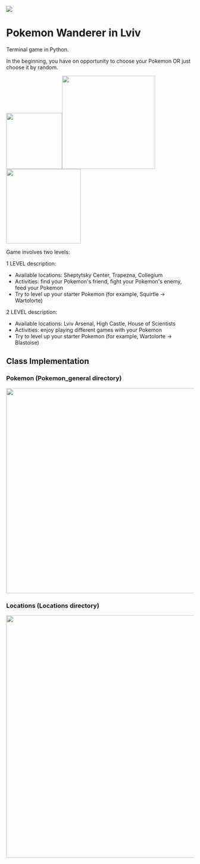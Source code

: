 ![](https://github.com/KateKo04/Pokemon_wanderer/blob/main/styles/poke_backgrpund.jpg)

# Pokemon Wanderer in Lviv

Terminal game in Python. 

In the beginning, you have on opportunity to choose your Pokemon OR just choose it by random.

<img width="150" src="https://github.com/KateKo04/Pokemon_wanderer/blob/main/styles/charmaleon.png"><img width="250" src="https://github.com/KateKo04/Pokemon_wanderer/blob/main/styles/bulbasaur.jpg"><img width="200" src="https://github.com/KateKo04/Pokemon_wanderer/blob/main/styles/squirtle.jpg">

Game involves two levels:

1 LEVEL description:
* Available locations: Sheptytsky Center, Trapezna, Collegium
* Activities: find your Pokemon's friend, fight your Pokemon's enemy, feed your Pokemon
* Try to level up your starter Pokemon (for example, Squirtle -> Wartolorte)

2 LEVEL description:
* Available locations: Lviv Arsenal, High Castle, House of Scientists
* Activities: enjoy playing different games with your Pokemon
* Try to level up your starter Pokemon (for example, Wartolorte -> Blastoise)

## Class Implementation

### Pokemon (Pokemon_general directory)

<img width="550" src="https://github.com/KateKo04/Pokemon_wanderer/blob/main/styles/draw_io_poke.jpg">


### Locations (Locations directory)

<img width="650" src="https://github.com/KateKo04/Pokemon_wanderer/blob/main/styles/building_draw_io.jpg">
